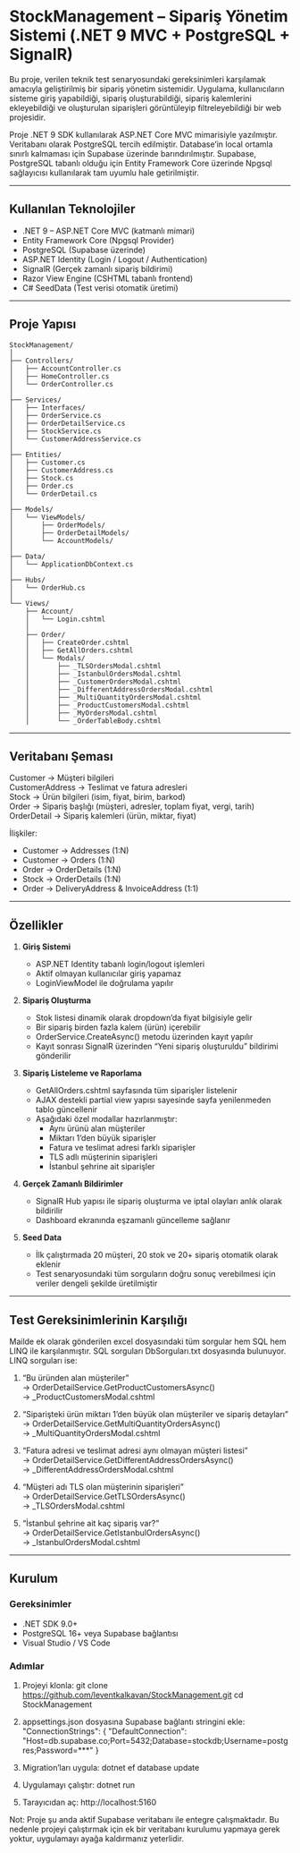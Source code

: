 # StockManagement – Sipariş Yönetim Sistemi (.NET 9 MVC + PostgreSQL + SignalR)

Bu proje, verilen teknik test senaryosundaki gereksinimleri karşılamak amacıyla geliştirilmiş bir sipariş yönetim sistemidir. Uygulama, kullanıcıların sisteme giriş yapabildiği, sipariş oluşturabildiği, sipariş kalemlerini ekleyebildiği ve oluşturulan siparişleri görüntüleyip filtreleyebildiği bir web projesidir.

Proje .NET 9 SDK kullanılarak ASP.NET Core MVC mimarisiyle yazılmıştır. Veritabanı olarak PostgreSQL tercih edilmiştir. Database’in local ortamla sınırlı kalmaması için Supabase üzerinde barındırılmıştır. Supabase, PostgreSQL tabanlı olduğu için Entity Framework Core üzerinde Npgsql sağlayıcısı kullanılarak tam uyumlu hale getirilmiştir.

---

## Kullanılan Teknolojiler
- .NET 9 – ASP.NET Core MVC (katmanlı mimari)
- Entity Framework Core (Npgsql Provider)
- PostgreSQL (Supabase üzerinde)
- ASP.NET Identity (Login / Logout / Authentication)
- SignalR (Gerçek zamanlı sipariş bildirimi)
- Razor View Engine (CSHTML tabanlı frontend)
- C# SeedData (Test verisi otomatik üretimi)

---

## Proje Yapısı

```
StockManagement/
│
├── Controllers/
│   ├── AccountController.cs
│   ├── HomeController.cs
│   └── OrderController.cs
│
├── Services/
│   ├── Interfaces/
│   ├── OrderService.cs
│   ├── OrderDetailService.cs
│   ├── StockService.cs
│   └── CustomerAddressService.cs
│
├── Entities/
│   ├── Customer.cs
│   ├── CustomerAddress.cs
│   ├── Stock.cs
│   ├── Order.cs
│   └── OrderDetail.cs
│
├── Models/
│   └── ViewModels/
│       ├── OrderModels/
│       ├── OrderDetailModels/
│       └── AccountModels/
│
├── Data/
│   └── ApplicationDbContext.cs
│
├── Hubs/
│   └── OrderHub.cs
│
└── Views/
    ├── Account/
    │   └── Login.cshtml
    │
    ├── Order/
    │   ├── CreateOrder.cshtml
    │   ├── GetAllOrders.cshtml
    │   └── Modals/
    │       ├── _TLSOrdersModal.cshtml
    │       ├── _IstanbulOrdersModal.cshtml
    │       ├── _CustomerOrdersModal.cshtml
    │       ├── _DifferentAddressOrdersModal.cshtml
    │       ├── _MultiQuantityOrdersModal.cshtml
    │       ├── _ProductCustomersModal.cshtml
    │       ├── _MyOrdersModal.cshtml
    │       └── _OrderTableBody.cshtml
```


---

## Veritabanı Şeması
Customer → Müşteri bilgileri  
CustomerAddress → Teslimat ve fatura adresleri  
Stock → Ürün bilgileri (isim, fiyat, birim, barkod)  
Order → Sipariş başlığı (müşteri, adresler, toplam fiyat, vergi, tarih)  
OrderDetail → Sipariş kalemleri (ürün, miktar, fiyat)

İlişkiler:
- Customer → Addresses (1:N)
- Customer → Orders (1:N)
- Order → OrderDetails (1:N)
- Stock → OrderDetails (1:N)
- Order → DeliveryAddress & InvoiceAddress (1:1)

---

## Özellikler
1. **Giriş Sistemi**
   - ASP.NET Identity tabanlı login/logout işlemleri
   - Aktif olmayan kullanıcılar giriş yapamaz
   - LoginViewModel ile doğrulama yapılır

2. **Sipariş Oluşturma**
   - Stok listesi dinamik olarak dropdown’da fiyat bilgisiyle gelir
   - Bir sipariş birden fazla kalem (ürün) içerebilir
   - OrderService.CreateAsync() metodu üzerinden kayıt yapılır
   - Kayıt sonrası SignalR üzerinden “Yeni sipariş oluşturuldu” bildirimi gönderilir

3. **Sipariş Listeleme ve Raporlama**
   - GetAllOrders.cshtml sayfasında tüm siparişler listelenir
   - AJAX destekli partial view yapısı sayesinde sayfa yenilenmeden tablo güncellenir
   - Aşağıdaki özel modallar hazırlanmıştır:
     - Aynı ürünü alan müşteriler
     - Miktarı 1’den büyük siparişler
     - Fatura ve teslimat adresi farklı siparişler
     - TLS adlı müşterinin siparişleri
     - İstanbul şehrine ait siparişler

4. **Gerçek Zamanlı Bildirimler**
   - SignalR Hub yapısı ile sipariş oluşturma ve iptal olayları anlık olarak bildirilir
   - Dashboard ekranında eşzamanlı güncelleme sağlanır

5. **Seed Data**
   - İlk çalıştırmada 20 müşteri, 20 stok ve 20+ sipariş otomatik olarak eklenir
   - Test senaryosundaki tüm sorguların doğru sonuç verebilmesi için veriler dengeli şekilde üretilmiştir

---

## Test Gereksinimlerinin Karşılığı
Mailde ek olarak gönderilen excel dosyasındaki tüm sorgular hem SQL hem LINQ ile karşılanmıştır. SQL sorguları DbSorguları.txt dosyasında bulunuyor. LINQ sorguları ise:

1. “Bu üründen alan müşteriler”  
   → OrderDetailService.GetProductCustomersAsync()  
   → _ProductCustomersModal.cshtml

2. “Siparişteki ürün miktarı 1’den büyük olan müşteriler ve sipariş detayları”  
   → OrderDetailService.GetMultiQuantityOrdersAsync()  
   → _MultiQuantityOrdersModal.cshtml

3. “Fatura adresi ve teslimat adresi aynı olmayan müşteri listesi”  
   → OrderDetailService.GetDifferentAddressOrdersAsync()  
   → _DifferentAddressOrdersModal.cshtml

4. “Müşteri adı TLS olan müşterinin siparişleri”  
   → OrderDetailService.GetTLSOrdersAsync()  
   → _TLSOrdersModal.cshtml

5. “İstanbul şehrine ait kaç sipariş var?”  
   → OrderDetailService.GetIstanbulOrdersAsync()  
   → _IstanbulOrdersModal.cshtml

---

## Kurulum
### Gereksinimler
- .NET SDK 9.0+
- PostgreSQL 16+ veya Supabase bağlantısı
- Visual Studio / VS Code

### Adımlar
1. Projeyi klonla:
   git clone https://github.com/leventkalkavan/StockManagement.git
   cd StockManagement

2. appsettings.json dosyasına Supabase bağlantı stringini ekle:
   "ConnectionStrings": {
     "DefaultConnection": "Host=db.supabase.co;Port=5432;Database=stockdb;Username=postgres;Password=***"
   }

3. Migration’ları uygula:
   dotnet ef database update

4. Uygulamayı çalıştır:
   dotnet run

5. Tarayıcıdan aç:
   http://localhost:5160

   
Not:
Proje şu anda aktif Supabase veritabanı ile entegre çalışmaktadır.
Bu nedenle projeyi çalıştırmak için ek bir veritabanı kurulumu yapmaya gerek yoktur,
uygulamayı ayağa kaldırmanız yeterlidir.
